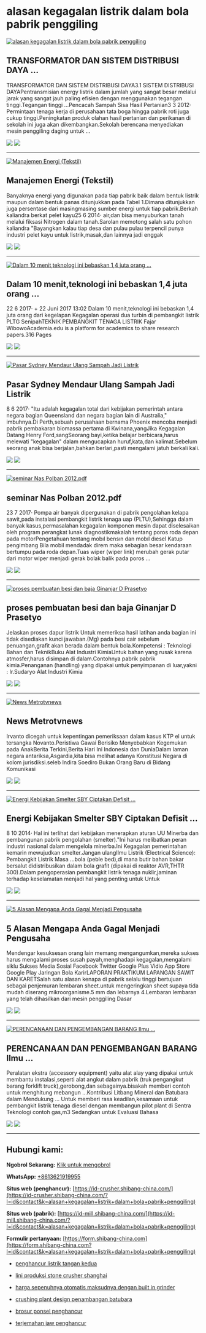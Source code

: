# alasan kegagalan listrik dalam bola pabrik penggiling

<a href="https://swt.shibang-china.com/?l=id&img&k=alasan+kegagalan+listrik+dalam+bola+pabrik+penggiling" target="_blank">![alasan kegagalan listrik dalam bola pabrik penggiling](http://static.shibang-china.com/all-800x300/139.jpg)</a>

## TRANSFORMATOR DAN SISTEM DISTRIBUSI DAYA …
TRANSFORMATOR DAN SISTEM DISTRIBUSI DAYA3.1 SISTEM DISTRIBUSI DAYAPentransmisian energy listrik dalam jumlah yang sangat besar melalui jarak yang sangat jauh paling efisien dengan menggunakan tegangan tinggi.Tegangan tinggi …Pencacah Sampah Sisa Hasil Pertanian3 3 2012· Permintaan tenaga kerja di perusahaan tata boga hingga pabrik roti juga cukup tinggi.Peningkatan produk olahan hasil pertanian dan perikanan di sekolah ini juga akan dikembangkan.Sekolah berencana menyediakan mesin penggiling daging untuk …


<a href="https://whatsapp.shibangsoft.com/WhatsApp.php" target="_blank" title="WhatsApp">![](http://static.shibang-china.com/icon/whatsapp.png)</a> <a href="https://swt.shibang-china.com/?l=id&icon&k=alasan+kegagalan+listrik+dalam+bola+pabrik+penggiling" target="_blank">![](http://static.shibang-china.com/icon/chat-id.png)</a>

---

<a href="https://swt.shibang-china.com/?l=id&img&k=alasan+kegagalan+listrik+dalam+bola+pabrik+penggiling" target="_blank">![Manajemen Energi (Tekstil)](http://static.shibang-china.com/all-800x300/478.jpg)</a>

## Manajemen Energi (Tekstil)
Banyaknya energi yang digunakan pada tiap pabrik baik dalam bentuk listrik maupun dalam bentuk panas ditunjukkan pada Tabel 1.Dimana ditunjukkan juga persentase dari masingmasing sumber energi untuk tiap pabrik.Berkah kaliandra berkat pelet kayu25 6 2014· air,dan bisa menyuburkan tanah melalui fiksasi Nitrogen dalam tanah.Sarolan memotong salah satu pohon kaliandra "Bayangkan kalau tiap desa dan pulau pulau terpencil punya industri pelet kayu untuk listrik,masak,dan lainnya jadi enggak


<a href="https://whatsapp.shibangsoft.com/WhatsApp.php" target="_blank" title="WhatsApp">![](http://static.shibang-china.com/icon/whatsapp.png)</a> <a href="https://swt.shibang-china.com/?l=id&icon&k=alasan+kegagalan+listrik+dalam+bola+pabrik+penggiling" target="_blank">![](http://static.shibang-china.com/icon/chat-id.png)</a>

---

<a href="https://swt.shibang-china.com/?l=id&img&k=alasan+kegagalan+listrik+dalam+bola+pabrik+penggiling" target="_blank">![Dalam 10 menit,teknologi ini bebaskan 1,4 juta orang …](http://static.shibang-china.com/all-800x300/1139.jpg)</a>

## Dalam 10 menit,teknologi ini bebaskan 1,4 juta orang …
22 6 2017· + 22 Juni 2017 13:02 Dalam 10 menit,teknologi ini bebaskan 1,4 juta orang dari kegelapan Kegagalan operasi dua turbin di pembangkit listrik PLTG SenipahTEKNIK PEMBANGKIT TENAGA LISTRIK Fajar WibowoAcademia.edu is a platform for academics to share research papers.316 Pages


<a href="https://whatsapp.shibangsoft.com/WhatsApp.php" target="_blank" title="WhatsApp">![](http://static.shibang-china.com/icon/whatsapp.png)</a> <a href="https://swt.shibang-china.com/?l=id&icon&k=alasan+kegagalan+listrik+dalam+bola+pabrik+penggiling" target="_blank">![](http://static.shibang-china.com/icon/chat-id.png)</a>

---

<a href="https://swt.shibang-china.com/?l=id&img&k=alasan+kegagalan+listrik+dalam+bola+pabrik+penggiling" target="_blank">![Pasar Sydney Mendaur Ulang Sampah Jadi Listrik](http://static.shibang-china.com/all-800x300/525.jpg)</a>

## Pasar Sydney Mendaur Ulang Sampah Jadi Listrik
8 6 2017· "Itu adalah kegagalan total dari kebijakan pemerintah antara negara bagian Queensland dan negara bagian lain di Australia," imbuhnya.Di Perth,sebuah perusahaan bernama Phoenix mencoba menjadi pabrik pembakaran biomassa pertama di Kwinana,yangJika Kegagalan Datang Henry Ford,sangSeorang bayi,ketika belajar berbicara,harus melewati "kegagalan" dalam mengucapkan huruf,kata,dan kalimat.Sebelum seorang anak bisa berjalan,bahkan berlari,pasti mengalami jatuh berkali kali.


<a href="https://whatsapp.shibangsoft.com/WhatsApp.php" target="_blank" title="WhatsApp">![](http://static.shibang-china.com/icon/whatsapp.png)</a> <a href="https://swt.shibang-china.com/?l=id&icon&k=alasan+kegagalan+listrik+dalam+bola+pabrik+penggiling" target="_blank">![](http://static.shibang-china.com/icon/chat-id.png)</a>

---

<a href="https://swt.shibang-china.com/?l=id&img&k=alasan+kegagalan+listrik+dalam+bola+pabrik+penggiling" target="_blank">![seminar Nas Polban 2012.pdf](http://static.shibang-china.com/all-800x300/667.jpg)</a>

## seminar Nas Polban 2012.pdf
23 7 2017· Pompa air banyak dipergunakan di pabrik pengolahan kelapa sawit,pada instalasi pembangkit listrik tenaga uap (PLTU),Sehingga dalam banyak kasus,permasalahan kegagalan komponen mesin dapat diselesaikan oleh program perangkat lunak diagnostikmakalah tentang poros roda depan pada motorPengetahuan tentang mobıl bensın dan mobıl dıesel Katup pengimbang Bila mobil mendadak direm maka sebagian besar kendaraan bertumpu pada roda depan.Tuas wiper (wiper link) merubah gerak putar dari motor wiper menjadi gerak bolak balik pada poros …


<a href="https://whatsapp.shibangsoft.com/WhatsApp.php" target="_blank" title="WhatsApp">![](http://static.shibang-china.com/icon/whatsapp.png)</a> <a href="https://swt.shibang-china.com/?l=id&icon&k=alasan+kegagalan+listrik+dalam+bola+pabrik+penggiling" target="_blank">![](http://static.shibang-china.com/icon/chat-id.png)</a>

---

<a href="https://swt.shibang-china.com/?l=id&img&k=alasan+kegagalan+listrik+dalam+bola+pabrik+penggiling" target="_blank">![proses pembuatan besi dan baja Ginanjar D Prasetyo](http://static.shibang-china.com/all-800x300/1098.jpg)</a>

## proses pembuatan besi dan baja Ginanjar D Prasetyo
Jelaskan proses dapur listrik Untuk memeriksa hasil latihan anda bagian ini tidak disediakan kunci jawaban.(Mg) pada besi cair sebelum penuangan,grafit akan berada dalam bentuk bola.Kompetensi : Teknologi Bahan dan TeknikBuku Alat Industri KimiaUntuk bahan yang rusak karena atmosfer,harus disimpan di dalam.Contohnya pabrik pabrik kimia.Penanganan (handling) yang dipakai untuk penyimpanan di luar,yakni : Ir.Sudaryo Alat Industri Kimia


<a href="https://whatsapp.shibangsoft.com/WhatsApp.php" target="_blank" title="WhatsApp">![](http://static.shibang-china.com/icon/whatsapp.png)</a> <a href="https://swt.shibang-china.com/?l=id&icon&k=alasan+kegagalan+listrik+dalam+bola+pabrik+penggiling" target="_blank">![](http://static.shibang-china.com/icon/chat-id.png)</a>

---

<a href="https://swt.shibang-china.com/?l=id&img&k=alasan+kegagalan+listrik+dalam+bola+pabrik+penggiling" target="_blank">![News Metrotvnews](http://static.shibang-china.com/all-800x300/648.jpg)</a>

## News Metrotvnews
Irvanto dicegah untuk kepentingan pemeriksaan dalam kasus KTP el untuk tersangka Novanto.Peristiwa Gawai Berisiko Menyebabkan Kegemukan pada AnakBerita Terkini,Berita Hari Ini Indonesia dan DuniaDalam laman negara antariksa,Asgardia,kita bisa melihat adanya Konstitusi Negara di kolom jurisdiksi.seleb Indira Soediro Bukan Orang Baru di Bidang Komunikasi


<a href="https://whatsapp.shibangsoft.com/WhatsApp.php" target="_blank" title="WhatsApp">![](http://static.shibang-china.com/icon/whatsapp.png)</a> <a href="https://swt.shibang-china.com/?l=id&icon&k=alasan+kegagalan+listrik+dalam+bola+pabrik+penggiling" target="_blank">![](http://static.shibang-china.com/icon/chat-id.png)</a>

---

<a href="https://swt.shibang-china.com/?l=id&img&k=alasan+kegagalan+listrik+dalam+bola+pabrik+penggiling" target="_blank">![Energi Kebijakan Smelter SBY Ciptakan Defisit …](http://static.shibang-china.com/all-800x300/532.jpg)</a>

## Energi Kebijakan Smelter SBY Ciptakan Defisit …
8 10 2014· Hal ini terlihat dari kebijakan menerapkan aturan UU Minerba dan pembangunan pabrik pengolahan (smelter)."Ini harus melibatkan peran industri nasional dalam mengelola minerba.Ini Kegagalan pemerintahan kemarin mewujudkan smelter.Jangan ulangIlmu Listrik (Electrical Science): Pembangkit Listrik Masa …bola (peble bed),di mana butir bahan bakar bersalut didistribusikan dalam bola grafit (dipakai di reaktor AVR,THTR 300).Dalam pengoperasian pembangkit listrik tenaga nuklir,jaminan terhadap keselamatan menjadi hal yang penting untuk Untuk


<a href="https://whatsapp.shibangsoft.com/WhatsApp.php" target="_blank" title="WhatsApp">![](http://static.shibang-china.com/icon/whatsapp.png)</a> <a href="https://swt.shibang-china.com/?l=id&icon&k=alasan+kegagalan+listrik+dalam+bola+pabrik+penggiling" target="_blank">![](http://static.shibang-china.com/icon/chat-id.png)</a>

---

<a href="https://swt.shibang-china.com/?l=id&img&k=alasan+kegagalan+listrik+dalam+bola+pabrik+penggiling" target="_blank">![5 Alasan Mengapa Anda Gagal Menjadi Pengusaha](http://static.shibang-china.com/all-800x300/398.jpg)</a>

## 5 Alasan Mengapa Anda Gagal Menjadi Pengusaha
Mendengar kesuksesan orang lain memang mengangumkan,mereka sukses harus mengalami proses susah payah,menghadapi kegagalan,mengalami siklu Sukses Media Sosial Facebook Twitter Google Plus Vidio App Store Google Play Jaringan Bola KarirLAPORAN PRAKTIKUM LAPANGAN SAWIT DAN KARETSalah satu alasan kenapa di pabrik selalu tinggi bertujuan sebagai penjemuran lembaran sheet.untuk mengeringkan sheet supaya tida mudah diserang mikroorganisme.5 mm dan lebarnya 4.Lembaran lembaran yang telah dihasilkan dari mesin penggiling Dasar


<a href="https://whatsapp.shibangsoft.com/WhatsApp.php" target="_blank" title="WhatsApp">![](http://static.shibang-china.com/icon/whatsapp.png)</a> <a href="https://swt.shibang-china.com/?l=id&icon&k=alasan+kegagalan+listrik+dalam+bola+pabrik+penggiling" target="_blank">![](http://static.shibang-china.com/icon/chat-id.png)</a>

---

<a href="https://swt.shibang-china.com/?l=id&img&k=alasan+kegagalan+listrik+dalam+bola+pabrik+penggiling" target="_blank">![PERENCANAAN DAN PENGEMBANGAN BARANG Ilmu …](http://static.shibang-china.com/all-800x300/35.jpg)</a>

## PERENCANAAN DAN PENGEMBANGAN BARANG Ilmu …
Peralatan ekstra (accessory equipment) yaitu alat alay yang dipakai untuk membantu instalasi,seperti alat angkut dalam pabrik (truk pengangkut barang forklift truck),gerobong,dan sebagainya.bisakah memberi contoh untuk menghitung mebangun …Kontribusi Litbang Mineral dan Batubara dalam Mendukung … Untuk memberi rasa keadilan,kesamaan untuk pembangkit listrik tenaga diesel dengan membangun pilot plant di Sentra Teknologi contoh gas,m3 Sedangkan untuk Evaluasi Bahasa


<a href="https://whatsapp.shibangsoft.com/WhatsApp.php" target="_blank" title="WhatsApp">![](http://static.shibang-china.com/icon/whatsapp.png)</a> <a href="https://swt.shibang-china.com/?l=id&icon&k=alasan+kegagalan+listrik+dalam+bola+pabrik+penggiling" target="_blank">![](http://static.shibang-china.com/icon/chat-id.png)</a>

---
## Hubungi kami:

**Ngobrol Sekarang:** [Klik untuk mengobrol](https://swt.shibang-china.com?l=id&contact&k=alasan+kegagalan+listrik+dalam+bola+pabrik+penggiling)

**WhatsApp:**  [+8613621919955](https://whatsapp.shibangsoft.com/WhatsApp.php)

**Situs web (penghancur):** [https://id-crusher.shibang-china.com/](https://id-crusher.shibang-china.com/?l=id&contact&k=alasan+kegagalan+listrik+dalam+bola+pabrik+penggiling)

**Situs web (pabrik):** [https://id-mill.shibang-china.com/](https://id-mill.shibang-china.com/?l=id&contact&k=alasan+kegagalan+listrik+dalam+bola+pabrik+penggiling)

**Formulir pertanyaan:** [https://form.shibang-china.com](https://form.shibang-china.com?l=id&contact&k=alasan+kegagalan+listrik+dalam+bola+pabrik+penggiling)

* [penghancur listrik tangan kedua](../16/penghancur%20listrik%20tangan%20kedua.md)

* [lini produksi stone crusher shanghai](../17/lini%20produksi%20stone%20crusher%20shanghai.md)

* [harga sepenuhnya otomatis maksudnya dengan built in grinder](../19/harga%20sepenuhnya%20otomatis%20maksudnya%20dengan%20built%20in%20grinder.md)

* [crushing plant design penambangan batubara](../19/crushing%20plant%20design%20penambangan%20batubara.md)

* [brosur ponsel penghancur](../24/brosur%20ponsel%20penghancur.md)

* [terjemahan jaw penghancur](../21/terjemahan%20jaw%20penghancur.md)